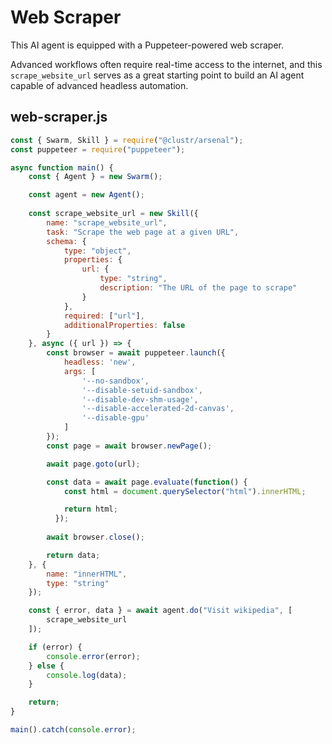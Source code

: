 # Web Scraper

This AI agent is equipped with a Puppeteer-powered web scraper.

Advanced workflows often require real-time access to the internet, and this `scrape_website_url` serves as a great starting point to build an AI agent capable of advanced headless automation.

## web-scraper.js

```js
const { Swarm, Skill } = require("@clustr/arsenal");
const puppeteer = require("puppeteer");

async function main() {
    const { Agent } = new Swarm();

    const agent = new Agent();
    
    const scrape_website_url = new Skill({
        name: "scrape_website_url",
        task: "Scrape the web page at a given URL",
        schema: {
            type: "object",
            properties: {
                url: {
                    type: "string",
                    description: "The URL of the page to scrape"
                }
            },
            required: ["url"],
            additionalProperties: false
        }
    }, async ({ url }) => {
        const browser = await puppeteer.launch({
            headless: 'new',
            args: [
                '--no-sandbox',
                '--disable-setuid-sandbox',
                '--disable-dev-shm-usage',
                '--disable-accelerated-2d-canvas',
                '--disable-gpu'
            ]
        });
        const page = await browser.newPage();

        await page.goto(url);

        const data = await page.evaluate(function() {
            const html = document.querySelector("html").innerHTML;

            return html;
          });
        
        await browser.close();

        return data;
    }, {
        name: "innerHTML",
        type: "string"
    });

    const { error, data } = await agent.do("Visit wikipedia", [
        scrape_website_url
    ]);

    if (error) {
        console.error(error);
    } else {
        console.log(data);
    }

    return;
}

main().catch(console.error);
```
